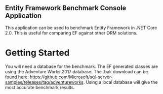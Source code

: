## Entity Framework Benchmark Console Application

This application can be used to benchmark Entity Framework in .NET Core 2.0. This is useful for comparing EF against other ORM solutions.

# Getting Started

You will need a database for the benchmark. The EF generated classes are using the Adventure Works 2017 database. The .bak download can
be found here: https://github.com/Microsoft/sql-server-samples/releases/tag/adventureworks. Using a local database will give the most
accurate benchmark results. 